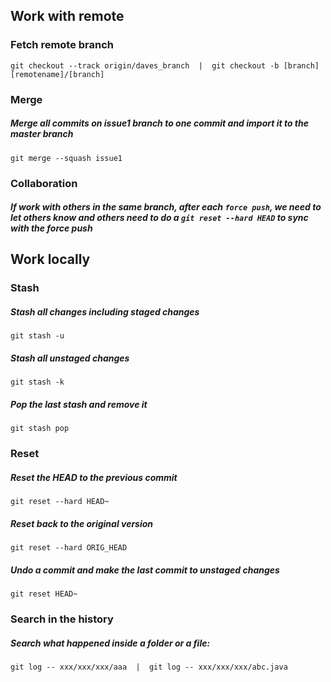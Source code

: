 


## Work with remote   

### Fetch remote branch   
    git checkout --track origin/daves_branch  |  git checkout -b [branch] [remotename]/[branch]

### Merge  
##### Merge all commits on issue1 branch to one commit and import it to the master branch
    git merge --squash issue1
    
### Collaboration
##### If work with others in the same branch, after each `force push`, we need to let others know and others need to do a `git reset --hard HEAD` to sync with the force push

## Work locally  

### Stash   

##### Stash all changes including staged changes  
    git stash -u 
##### Stash all unstaged changes
    git stash -k 
##### Pop the last stash and remove it
    git stash pop 

### Reset  

##### Reset the HEAD to the previous commit  
    git reset --hard HEAD~
##### Reset back to the original version  
    git reset --hard ORIG_HEAD
##### Undo a commit and make the last commit to unstaged changes  
    git reset HEAD~
    
### Search in the history  

##### Search what happened inside a folder or a file: 
    git log -- xxx/xxx/xxx/aaa  |  git log -- xxx/xxx/xxx/abc.java
